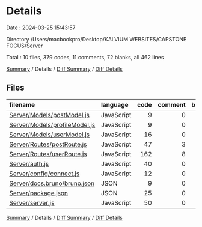 # Details

Date : 2024-03-25 15:43:57

Directory /Users/macbookpro/Desktop/KALVIUM WEBSITES/CAPSTONE FOCUS/Server

Total : 10 files,  379 codes, 11 comments, 72 blanks, all 462 lines

[Summary](results.md) / Details / [Diff Summary](diff.md) / [Diff Details](diff-details.md)

## Files
| filename | language | code | comment | blank | total |
| :--- | :--- | ---: | ---: | ---: | ---: |
| [Server/Models/postModel.js](/Server/Models/postModel.js) | JavaScript | 9 | 0 | 4 | 13 |
| [Server/Models/profileModel.js](/Server/Models/profileModel.js) | JavaScript | 9 | 0 | 4 | 13 |
| [Server/Models/userModel.js](/Server/Models/userModel.js) | JavaScript | 16 | 0 | 4 | 20 |
| [Server/Routes/postRoute.js](/Server/Routes/postRoute.js) | JavaScript | 47 | 3 | 9 | 59 |
| [Server/Routes/userRoute.js](/Server/Routes/userRoute.js) | JavaScript | 162 | 8 | 26 | 196 |
| [Server/auth.js](/Server/auth.js) | JavaScript | 40 | 0 | 5 | 45 |
| [Server/config/connect.js](/Server/config/connect.js) | JavaScript | 12 | 0 | 4 | 16 |
| [Server/docs.bruno/bruno.json](/Server/docs.bruno/bruno.json) | JSON | 9 | 0 | 0 | 9 |
| [Server/package.json](/Server/package.json) | JSON | 25 | 0 | 1 | 26 |
| [Server/server.js](/Server/server.js) | JavaScript | 50 | 0 | 15 | 65 |

[Summary](results.md) / Details / [Diff Summary](diff.md) / [Diff Details](diff-details.md)